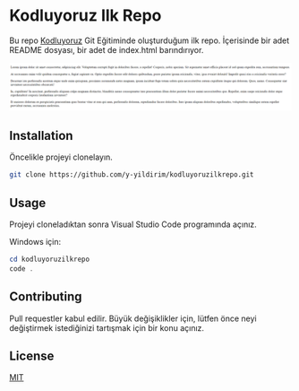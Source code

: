 # Kodluyoruz Ilk Repo

Bu repo [Kodluyoruz](https://www.kodluyoruz.org) Git Eğitiminde oluşturduğum ilk repo. İçerisinde bir adet README dosyası, bir adet de index.html barındırıyor.

![github](figures/commit-example.png)

## Installation

Öncelikle projeyi clonelayın.

```bash
git clone https://github.com/y-yildirim/kodluyoruzilkrepo.git
```

## Usage

Projeyi cloneladıktan sonra Visual Studio Code programında açınız.

Windows için:
```powershell
cd kodluyoruzilkrepo
code .
```

## Contributing
Pull requestler kabul edilir. Büyük değişiklikler için, lütfen önce neyi değiştirmek istediğinizi tartışmak için bir konu açınız.


## License
[MIT](https://choosealicense.com/licenses/mit/)
